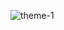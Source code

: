 
![theme-1](https://user-images.githubusercontent.com/108216615/235965367-04e808ef-b422-4e19-8e19-ffd7391a3ee0.jpg)

